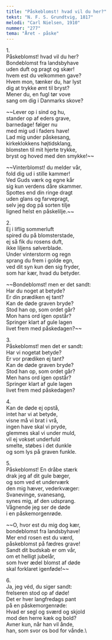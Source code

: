 ```yaml
---
title: "Påskeblomst! hvad vil du her?"
tekst: "N. F. S. Grundtvig, 1817"
melodi: "Carl Nielsen, 1910"
nummer: "277"
tema: "Året - påske"
---
```

1\.\
Påskeblomst! hvad vil du her?\
Bondeblomst fra landsbyhave\
uden duft og pragt og skær!\
hvem est du velkommen gave?\
Hvem mon, tænker du, har lyst\
dig at trykke ømt til bryst?\
Mener du, en fugl tør vove\
sang om dig i Danmarks skove?

~~Lever op i sind og hu,\
stander op af eders grave,\
barnedage! følger nu\
med mig ud i faders have!\
Lad mig under påskesang,\
kirkeklokkens højtidsklang,\
blomsten til mit hjerte trykke,\
bryst og hoved med den smykke!\~~

~~Vinterblomst! du melder vår,\
fold dig ud i stille kammer!\
Ved Guds værk og egne kår\
sig kun verdens dåre skammer.\
Spottes end din ringe dragt\
uden glans og farvepragt,\
selv jeg dog på sorten tilje\
ligned helst en påskelilje.\~~

2\.\
Ej i liflig sommerluft\
spired du på blomsterstade,\
ej så fik du rosens duft,\
ikke liljens sølverblade.\
Under vinterstorm og regn\
sprang du frem i golde egn,\
ved dit syn kun den sig fryder,\
som har kær, hvad du betyder.

~~Bondeblomst! men er det sandt:\
Har du noget at betyde?\
Er din prædiken ej tant?\
Kan de døde graven bryde?\
Stod han op, som ordet går?\
Mon hans ord igen opstår?\
Springer klart af gule lagen\
livet frem med påskedagen?\~~

3\.\
Påskeblomst! men det er sandt:\
Har vi nogetat betyde?\
Er vor prædiken ej tant?\
Kan de døde graven bryde?\
Stod han op, som ordet går?\
Men hans ord igen opstår?\
Springer klart af gule lagen\
livet frem med påskedagen?

4\.\
Kan de døde ej opstå,\
intet har vi at betyde,\
visne må vi brat i vrå,\
ingen have skal vi pryde,\
glemmes skal vi under muld,\
vil ej vokset underfuld\
smelte, støbes i det dunkle\
og som lys på graven funkle.

5\.\
Påskeblomst! En dråbe stærk\
drak jeg af dit gule bæger,\
og som ved et underværk\
den mig hæver, vederkvæger:\
Svanevinge, svanesang,\
synes mig, af den udsprang.\
Vågnende jeg ser de døde\
i en påskemorgenrøde.

~~O, hvor est du mig dog kær,\
bondeblomst fra landsbyhave!\
Mer end rosen est du værd,\
påskeblomst på fædres grave!\
Sandt dit budskab er om vår,\
om et helligt jubelår,\
som hver ædel blomst af døde\
skal forklaret igenføde!\~~

6\.\
Ja, jeg véd, du siger sandt:\
frelseren stod op af døde!\
Det er hver langfredags pant\
på en påskemorgenrøde:\
Hvad er segl og sværd og skjold\
mod den herre kæk og bold?\
Avner kun, når han vil ånde,\
han, som svor os bod for vånde.\
